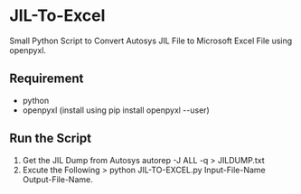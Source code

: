 # JIL-To-Excel
Small Python Script to Convert Autosys JIL File to Microsoft Excel File using openpyxl.

## Requirement 
* python
* openpyxl (install using pip install openpyxl --user)

## Run the Script
1. Get the JIL Dump from Autosys autorep -J ALL -q > JILDUMP.txt
1. Excute the Following > python JIL-TO-EXCEL.py Input-File-Name Output-File-Name.
